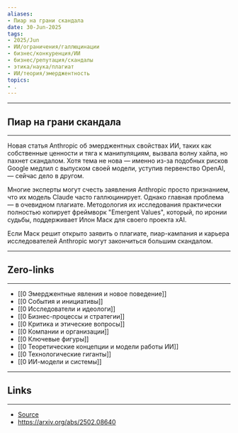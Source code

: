 ```yaml
---
aliases: 
- Пиар на грани скандала 
date: 30-Jun-2025
tags:
- 2025/Jun
- ИИ/ограничения/галлюцинации
- бизнес/конкуренция/ИИ
- бизнес/репутация/скандалы
- этика/наука/плагиат
- ИИ/теория/эмерджентность
topics:
- .
---
```

-----
##  Пиар на грани скандала 
-----
Новая статья Anthropic об эмерджентных свойствах ИИ, таких как собственные ценности и тяга к манипуляциям, вызвала волну хайпа, но пахнет скандалом. Хотя тема не нова — именно из-за подобных рисков Google медлил с выпуском своей модели, уступив первенство OpenAI, — сейчас дело в другом.

Многие эксперты могут счесть заявления Anthropic просто признанием, что их модель Claude часто галлюцинирует. Однако главная проблема — в очевидном плагиате. Методология их исследования практически полностью копирует фреймворк "Emergent Values", который, по иронии судьбы, поддерживает Илон Маск для своего проекта xAI. 

Если Маск решит открыто заявить о плагиате, пиар-кампания и карьера исследователей Anthropic могут закончиться большим скандалом.

---
## Zero-links
---
- [[0 Эмерджентные явления и новое поведение]]
- [[0 События и инициативы]]
- [[0 Исследователи и идеологи]]
- [[0 Бизнес-процессы и стратегии]]
- [[0 Критика и этические вопросы]]
- [[0 Компании и организации]]
- [[0 Ключевые фигуры]]
- [[0 Теоретические концепции и модели работы ИИ]]
- [[0 Технологические гиганты]]
- [[0 ИИ-модели и системы]]

---
## Links
---
- [Source](https://t.me/turboproject/1773)
- https://arxiv.org/abs/2502.08640